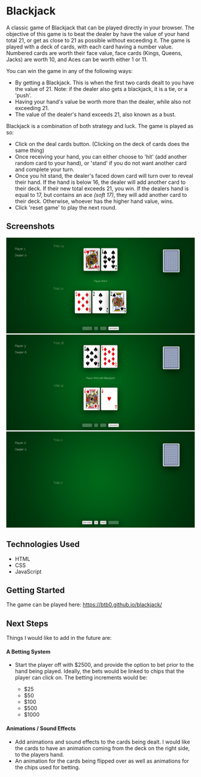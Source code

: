 
# Blackjack

A classic game of Blackjack that can be played directly in your browser. The objective of this game is to beat the dealer by have the value of your hand total 21, or get as close to 21 as possible without exceeding it. The game is played with a deck of cards, with each card having a number value. Numbered cards are worth their face value, face cards (Kings, Queens, Jacks) are worth 10, and Aces can be worth either 1 or 11.

You can win the game in any of the following ways:

- By getting a Blackjack. This is when the first two cards dealt to you have the value of 21. Note: if the dealer also gets a blackjack, it is a tie, or a 'push'.
- Having your hand's value be worth more than the dealer, while also not exceeding 21.
- The value of the dealer's hand exceeds 21, also known as a bust.


Blackjack is a combination of both strategy and luck. The game is played as so:

- Click on the deal cards button. (Clicking on the deck of cards does the same thing)
- Once receiving your hand, you can either choose to 'hit' (add another random card to your hand), or 'stand' if you do not want another card and complete your turn.
- Once you hit stand, the dealer's faced down card will turn over to reveal their hand. If the hand is below 16, the dealer will add another card to their deck. If their new total exceeds 21, you win. If the dealers hand is equal to 17, but contains an ace _(soft 17)_, they will add another card to their deck. Otherwise, whoever has the higher hand value, wins.
- Click 'reset game' to play the next round.

## Screenshots

![Player Win Screenshot](photos/player-win.png)
![Blackjack Screenshot](photos/blackjack.png)
![Start Screenshot](photos/start.png)


## Technologies Used

- HTML
- CSS
- JavaScript



## Getting Started

The game can be played here: https://btb0.github.io/blackjack/


## Next Steps

Things I would like to add in the future are:

#### A Betting System

- Start the player off with $2500, and provide the option to bet prior to the hand being played. Ideally, the bets would be linked to chips that the player can click on. The betting increments would be:

    - $25
    - $50
    - $100
    - $500
    - $1000


#### Animations / Sound Effects

- Add animations and sound effects to the cards being dealt. I would like the cards to have an animation coming from the deck on the right side, to the players hand.
- An animation for the cards being flipped over as well as animations for the chips used for betting.


